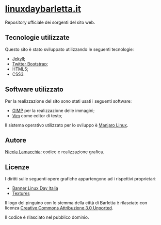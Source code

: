 [linuxdaybarletta.it](http://www.linuxdaybarletta.it/)
======================================================

Repository ufficiale dei sorgenti del sito web.

Tecnologie utilizzate
---------------------

Questo sito è stato sviluppato utilizzando le seguenti tecnologie:

  * [Jekyll](http://jekyllrb.com/);
  * [Twitter Bootstrap](http://getbootstrap.com/);
  * HTML5;
  * CSS3.

Software utilizzato
-------------------

Per la realizzazione del sito sono stati usati i seguenti software:

  * [GIMP](http://gimp.org/) per la realizzazione delle immagini;
  * [Vim](http://vim.org/) come editor di testo;

Il sistema operativo utilizzato per lo sviluppo è [Manjaro Linux](http://manjaro.org/).

Autore
------

[Nicola Lamacchia](http://www.nicolalamacchia.com/): codice e realizzazione grafica.

Licenze
-------

I diritti sulle seguenti opere grafiche appartengono ad i rispettivi proprietari:

  * [Banner Linux Day Italia](http://www.ils.org)
  * [Textures](http://subtlepatterns.com/)

Il logo del pinguino con lo stemma della città di Barletta è rilasciato con licenza [Creative Commons Attribuzione 3.0 Unported](http://creativecommons.org/licenses/by/3.0/deed.it).

Il codice è rilasciato nel pubblico dominio.
